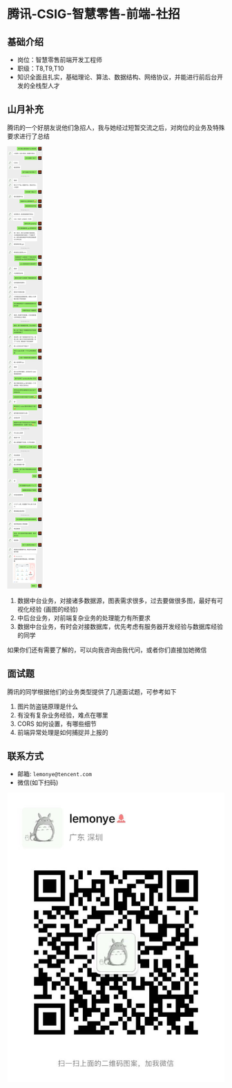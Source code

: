 # 腾讯-CSIG-智慧零售-前端-社招

## 基础介绍

+ 岗位：智慧零售前端开发工程师
+ 职级：T8,T9,T10
+ 知识全面且扎实，基础理论、算法、数据结构、网络协议，并能进行前后台开发的全栈型人才

## 山月补充

腾讯的一个好朋友说他们急招人，我与她经过短暂交流之后，对岗位的业务及特殊要求进行了总结

![与腾讯小姐姐的交流](./assets/csig-fe.jpg)

1. 数据中台业务，对接诸多数据源，图表需求很多，过去要做很多图，最好有可视化经验 (画图的经验)
1. 中后台业务，对前端复杂业务的处理能力有所要求
1. 数据中台业务，有时会对接数据库，优先考虑有服务器开发经验与数据库经验的同学

如果你们还有需要了解的，可以向我咨询由我代问，或者你们直接加她微信

## 面试题

腾讯的同学根据他们的业务类型提供了几道面试题，可参考如下

1. 图片防盗链原理是什么
1. 有没有复杂业务经验，难点在哪里
1. CORS 如何设置，有哪些细节
1. 前端异常处理是如何捕捉并上报的

## 联系方式

+ 邮箱: `lemonye@tencent.com`
+ 微信(如下扫码)

![](./assets/we-lemon.jpeg)
